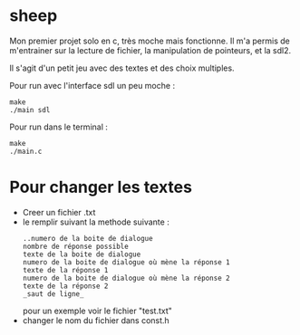 # sheep

Mon premier projet solo en c, très moche mais fonctionne. Il m'a permis de m'entrainer sur la lecture de fichier, la manipulation de pointeurs, et la sdl2.

Il s'agit d'un petit jeu avec des textes et des choix multiples.

Pour run avec l'interface sdl un peu moche :
```
make
./main sdl
```

Pour run dans le terminal :
```
make
./main.c
```

# Pour changer les textes

- Creer un fichier .txt 
- le remplir suivant la methode suivante :
    ```
    ..numero de la boite de dialogue
    nombre de réponse possible
    texte de la boite de dialogue
    numero de la boite de dialogue où mène la réponse 1
    texte de la réponse 1 
    numero de la boite de dialogue où mène la réponse 2 
    texte de la réponse 2 
    _saut de ligne_
    ```
    pour un exemple voir le fichier "test.txt"
- changer le nom du fichier dans const.h
